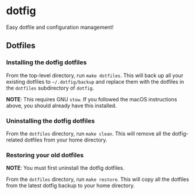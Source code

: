 # dotfig

Easy dotfile and configuration management!

## Dotfiles

### Installing the dotfig dotfiles

From the top-level directory, run `make dotfiles`. This will
back up all your existing dotfiles to `~/.dotfig/backup` and
replace them with the dotfiles in the `dotfiles` subdirectory
of `dotfig`.

**NOTE**: This requires GNU `stow`. If you followed the macOS
instructions above, you should already have this installed.

### Uninstalling the dotfig dotfiles

From the `dotfiles` directory, run `make clean`. This will
remove all the dotfig-related dotfiles from your home
directory.

### Restoring your old dotfiles

**NOTE**: You must first uninstall the dotfig dotfiles.

From the `dotfiles` directory, run `make restore`. This will
copy all the dotfiles from the latest dotfig backup to your
home directory.
